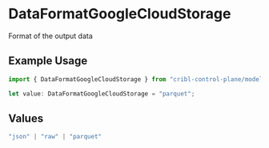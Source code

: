 # DataFormatGoogleCloudStorage

Format of the output data

## Example Usage

```typescript
import { DataFormatGoogleCloudStorage } from "cribl-control-plane/models/operations";

let value: DataFormatGoogleCloudStorage = "parquet";
```

## Values

```typescript
"json" | "raw" | "parquet"
```